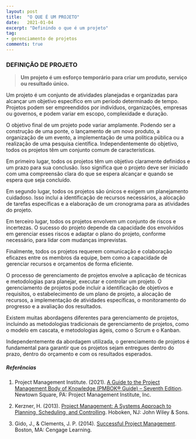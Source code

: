 ```yaml
---
layout: post
title:  "O QUE É UM PROJETO"
date:   2021-01-04
excerpt: "Definindo o que é um projeto"
tag:
- gerenciamento de projetos
comments: true
---
```

### DEFINIÇÃO DE PROJETO
> **Um projeto é um esforço temporário para criar um produto, serviço ou resultado único.**

Um projeto é um conjunto de atividades planejadas e organizadas para alcançar um objetivo específico em um período determinado de tempo. Projetos podem ser empreendidos por indivíduos, organizações, empresas ou governos, e podem variar em escopo, complexidade e duração.

O objetivo final de um projeto pode variar amplamente. Podendo ser a construção de uma ponte, o lançamento de um novo produto, a organização de um evento, a implementação de uma política pública ou a realização de uma pesquisa científica. Independentemente do objetivo, todos os projetos têm um conjunto comum de características.

Em primeiro lugar, todos os projetos têm um objetivo claramente definidos e um prazo para sua conclusão. Isso significa que o projeto deve ser iniciado com uma compreensão clara do que se espera alcançar e quando se espera que seja concluído.

Em segundo lugar, todos os projetos são únicos e exigem um planejamento cuidadoso. Isso inclui a identificação de recursos necessários, a alocação de tarefas específicas e a elaboração de um cronograma para as atividades do projeto.

Em terceiro lugar, todos os projetos envolvem um conjunto de riscos e incertezas. O sucesso do projeto depende da capacidade dos envolvidos em gerenciar esses riscos e adaptar o plano do projeto, conforme necessário, para lidar com mudanças imprevistas.

Finalmente, todos os projetos requerem comunicação e colaboração eficazes entre os membros da equipe, bem como a capacidade de gerenciar recursos e orçamentos de forma eficiente.

O processo de gerenciamento de projetos envolve a aplicação de técnicas e metodologias para planejar, executar e controlar um projeto. O gerenciamento de projetos pode incluir a identificação de objetivos e requisitos, o estabelecimento de um plano de projeto, a alocação de recursos, a implementação de atividades específicas, o monitoramento do progresso e a avaliação dos resultados.

Existem muitas abordagens diferentes para gerenciamento de projetos, incluindo as metodologias tradicionais de gerenciamento de projetos, como o modelo em cascata, e metodologias ágeis, como o Scrum e o Kanban.

Independentemente da abordagem utilizada, o gerenciamento de projetos é fundamental para garantir que os projetos sejam entregues dentro do prazo, dentro do orçamento e com os resultados esperados.

##### Referências
1. Project Management Institute. (2021). [A Guide to the Project Management Body of Knowledge (PMBOK® Guide) – Seventh Edition](https://amzn.to/43GMQ06). Newtown Square, PA: Project Management Institute, Inc.

2. Kerzner, H. (2013). [Project Management: A Systems Approach to Planning, Scheduling, and Controlling](https://amzn.to/3UIl0fD). Hoboken, NJ: John Wiley & Sons.

3. Gido, J., & Clements, J. P. (2014). [Successful Project Management](https://amzn.to/3A1p4yf). Boston, MA: Cengage Learning.